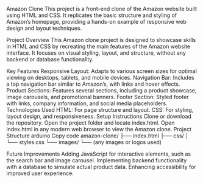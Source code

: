 Amazon Clone
This project is a front-end clone of the Amazon website built using HTML and CSS. It replicates the basic structure and styling of Amazon’s homepage, providing a hands-on example of responsive web design and layout techniques.

Project Overview
This Amazon clone project is designed to showcase skills in HTML and CSS by recreating the main features of the Amazon website interface. It focuses on visual styling, layout, and structure, without any backend or database functionality.

Key Features
Responsive Layout: Adapts to various screen sizes for optimal viewing on desktops, tablets, and mobile devices.
Navigation Bar: Includes a top navigation bar similar to Amazon’s, with links and hover effects.
Product Sections: Features several sections, including a product showcase, image carousels, and promotional banners.
Footer Section: Styled footer with links, company information, and social media placeholders.
Technologies Used
HTML: For page structure and layout.
CSS: For styling, layout design, and responsiveness.
Setup Instructions
Clone or download the repository.
Open the project folder and locate index.html.
Open index.html in any modern web browser to view the Amazon clone.
Project Structure
arduino
Copy code
amazon-clone/
├── index.html
├── css/
│   └── styles.css
└── images/
    └── (any images or logos used)


Future Improvements
Adding JavaScript for interactive elements, such as the search bar and image carousel.
Implementing backend functionality with a database to simulate actual product data.
Enhancing accessibility for improved user experience.

